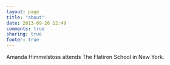 ```yaml
---
layout: page
title: "about"
date: 2013-09-26 12:49
comments: true
sharing: true
footer: true
---
```


Amanda Himmelstoss attends The Flatiron School in New York.